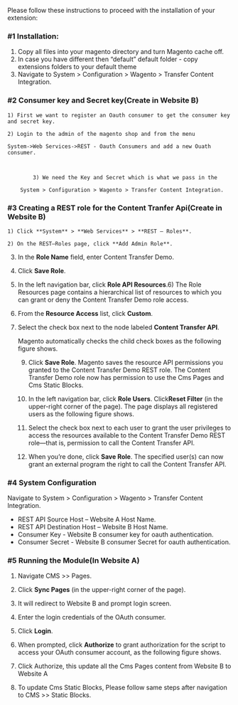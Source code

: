 Please follow these instructions to proceed with the installation of your extension:

### #1 Installation:

1. Copy all files into your magento directory and turn Magento cache off. 
2. In case you have different then “default” default folder - copy extensions folders to your default theme 
3. Navigate to System > Configuration > Wagento > Transfer Content Integration. 
[]()


### #2 Consumer key and Secret key(Create in Website B)

	1) First we want to register an Oauth consumer to get the consumer key and secret key.

	2) Login to the admin of the magento shop and from the menu

	System->Web Services->REST - Oauth Consumers and add a new Ouath 	consumer.



			3) We need the Key and Secret which is what we pass in the

		System > Configuration > Wagento > Transfer Content Integration. 

### #3 Creating a REST role for the Content Tranfer Api(Create in Website B)

	1) Click **System** > **Web Services** > **REST – Roles**.

	2) On the REST—Roles page, click **Add Admin Role**. 

3) In the **Role Name** field, enter Content Transfer Demo. 

4) Click **Save Role**. 

5) In the left navigation bar, click **Role API Resources**.6) The Role Resources page contains a hierarchical list of resources to which you can grant or deny the 
Content Transfer Demo role access. 

7) From the **Resource Access** list, click **Custom**. 

8) Select the check box next to the node labeled **Content Transfer API**.

	Magento automatically checks the child check boxes as the following figure shows.



	9) Click **Save Role**.
	Magento saves the resource API permissions you granted to the Content Transfer 	Demo REST role. 
	The Content Transfer Demo role now has permission to use the Cms Pages and Cms 	Static Blocks.

	10) In the left navigation bar, click **Role Users**. Click**Reset Filter** (in the upper-right 	corner of the page). 
	The page displays all registered users as the following figure shows.



	11) Select the check box next to each user to grant the user privileges to access the resources 	available to the Content Transfer Demo REST role—that is, permission to call the 	Content Transfer API.

	12) When you’re done, click **Save Role**.
	The specified user(s) can now grant an external program the right to call the Content 	Transfer API.

### #4 System Configuration

Navigate to System > Configuration > Wagento > Transfer Content Integration. 

- REST API Source Host – Website A Host Name.
- REST API Destination Host – Website B Host Name.
- Consumer Key - Website B consumer key for oauth authentication.
- Consumer Secret - Website B consumer Secret for oauth authentication.
### #5 Running the Module(In Website A)

1. Navigate CMS >> Pages.
1. Click **Sync Pages** (in the upper-right corner of the page).
1. It will redirect to Website B and prompt login screen.
1. Enter the login credentials of the OAuth consumer.
1. Click **Login**.
1. When prompted, click **Authorize** to grant authorization for the script to access your OAuth consumer account, as the following figure shows.

	

1. Click Authorize, this update all the Cms Pages content from Website B to Website A

8. To update Cms Static Blocks, Please follow same steps after navigation to CMS >> Static Blocks.